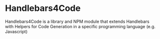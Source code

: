 # Handlebars4Code
Handlebars4Code is a library and NPM module that extends Handlebars with Helpers for Code Generation in a specific programming language (e.g. Javascript)
